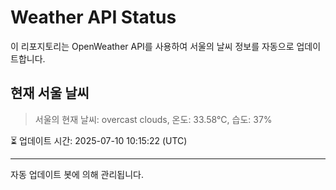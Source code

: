 
# Weather API Status

이 리포지토리는 OpenWeather API를 사용하여 서울의 날씨 정보를 자동으로 업데이트합니다.

## 현재 서울 날씨
> 서울의 현재 날씨: overcast clouds, 온도: 33.58°C, 습도: 37%

⏳ 업데이트 시간: 2025-07-10 10:15:22 (UTC)

---
자동 업데이트 봇에 의해 관리됩니다.
